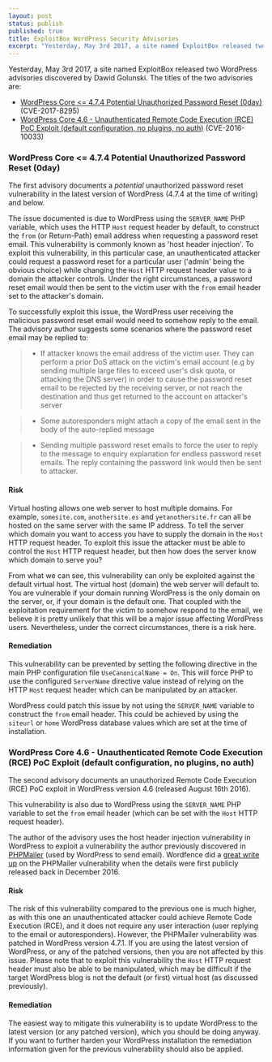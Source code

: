 ```yaml
---
layout: post
status: publish
published: true
title: ExploitBox WordPress Security Advisories
excerpt: "Yesterday, May 3rd 2017, a site named ExploitBox released two WordPress advisories discovered by Dawid Golunski. The titles of the two advisories are: WordPress Core <= 4.7.4 Potential Unauthorized Password Reset (0day) and WordPress Core 4.6 - Unauthenticated Remote Code Execution (RCE) PoC Exploit (default configuration, no plugins, no auth)."
---
```


Yesterday, May 3rd 2017, a site named ExploitBox released two WordPress advisories discovered by Dawid Golunski. The titles of the two advisories are:

* [WordPress Core <= 4.7.4 Potential Unauthorized Password Reset (0day)](https://exploitbox.io/vuln/WordPress-Exploit-4-7-Unauth-Password-Reset-0day-CVE-2017-8295.html) (CVE-2017-8295)
* [WordPress Core 4.6 - Unauthenticated Remote Code Execution (RCE) PoC Exploit (default configuration, no plugins, no auth)](https://exploitbox.io/vuln/WordPress-Exploit-4-6-RCE-CODE-EXEC-CVE-2016-10033.html) (CVE-2016-10033)

### WordPress Core <= 4.7.4 Potential Unauthorized Password Reset (0day)

The first advisory documents a *potential* unauthorized password reset vulnerability in the latest version of WordPress (4.7.4 at the time of writing) and below.

The issue documented is due to WordPress using the ```SERVER_NAME``` PHP variable, which uses the HTTP ```Host``` request header by default, to construct the ```from``` (or Return-Path) email address when requesting a password reset email. This vulnerability is commonly known as 'host header injection'. To exploit this vulnerability, in this particular case, an unauthenticated attacker could request a password reset for a particular user ('admin' being the obvious choice) while changing the ```Host``` HTTP request header value to a domain the attacker controls. Under the right circumstances, a password reset email would then be sent to the victim user with the ```from``` email header set to the attacker's domain.

To successfully exploit this issue, the WordPress user receiving the malicious password reset email would need to somehow reply to the email. The advisory author suggests some scenarios where the password reset email may be replied to:

> * If attacker knows the email address of the victim user. They can perform a prior DoS attack on the victim's email account (e.g by sending multiple large files to exceed user's disk quota, or attacking the DNS server) in order to  cause the password reset email to be rejected by the receiving server, or not reach the destination and thus get returned to the account on attacker's server

> * Some autoresponders might attach a copy of the email sent in the body of the auto-replied message

> * Sending multiple password reset emails to force the user to reply to the message to enquiry explanation for endless password reset emails. The reply containing the password link would then be sent to attacker.

#### Risk

Virtual hosting allows one web server to host multiple domains. For example, ```somesite.com```, ```anothersite.es``` and ```yetanothersite.fr``` can all be hosted on the same server with the same IP address. To tell the server which domain you want to access you have to supply the domain in the ```Host``` HTTP request header. To exploit this issue the attacker must be able to control the ```Host``` HTTP request header, but then how does the server know which domain to serve you?

From what we can see, this vulnerability can only be exploited against the default virtual host. The virtual host (domain) the web server will default to. You are vulnerable if your domain running WordPress is the only domain on the server, or, if your domain is the default one. That coupled with the exploitation requirement for the victim to somehow respond to the email, we believe it is pretty unlikely that this will be a major issue affecting WordPress users. Nevertheless, under the correct circumstances, there is a risk here.

#### Remediation

This vulnerability can be prevented by setting the following directive in the main PHP configuration file ```UseCanonicalName = On```. This will force PHP to use the configured ```ServerName``` directive value instead of relying on the HTTP ```Host``` request header which can be manipulated by an attacker.

WordPress could patch this issue by not using the ```SERVER_NAME``` variable to construct the ```from``` email header. This could be achieved by using the ```siteurl``` or ```home``` WordPress database values which are set at the time of installation.

### WordPress Core 4.6 - Unauthenticated Remote Code Execution (RCE) PoC Exploit (default configuration, no plugins, no auth)

The second advisory documents an unauthorized Remote Code Execution (RCE) PoC exploit in WordPress version 4.6 (released August 16th 2016).

This vulnerability is also due to WordPress using the ```SERVER_NAME``` PHP variable to set the ```from``` email header (which can be set with the ```Host``` HTTP request header).

The author of the advisory uses the host header injection vulnerability in WordPress to exploit a vulnerability the author previously discovered in [PHPMailer](https://github.com/PHPMailer/PHPMailer) (used by WordPress to send email). Wordfence did a [great write up](https://www.wordfence.com/blog/2016/12/phpmailer-vulnerability/) on the PHPMailer vulnerability when the details were first publicly released back in December 2016.

#### Risk

The risk of this vulnerability compared to the previous one is much higher, as with this one an unauthenticated attacker could achieve Remote Code Execution (RCE), and it does not require any user interaction (user replying to the email or autoresponders). However, the PHPMailer vulnerability was patched in WordPress version 4.7.1. If you are using the latest version of WordPress, or any of the patched versions, then you are not affected by this issue. Please note that to exploit this vulnerability the ```Host``` HTTP request header must also be able to be manipulated, which may be difficult if the target WordPress blog is not the default (or first) virtual host (as discussed previously).

#### Remediation

The easiest way to mitigate this vulnerability is to update WordPress to the latest version (or any patched version), which you should be doing anyway. If you want to further harden your WordPress installation the remediation information given for the previous vulnerability should also be applied.
